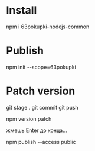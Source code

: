 # Install
npm i 63pokupki-nodejs-common
# Publish
npm init --scope=63pokupki


# Patch version


git stage .
git commit
git push

npm version patch

жмешь Enter до конца...

npm publish --access public
